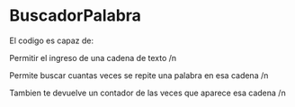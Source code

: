 # BuscadorPalabra


El codigo es capaz de:

Permitir el ingreso de una cadena de texto /n

Permite buscar cuantas veces se repite una palabra en esa cadena /n

Tambien te devuelve un contador de las veces que aparece esa cadena /n

